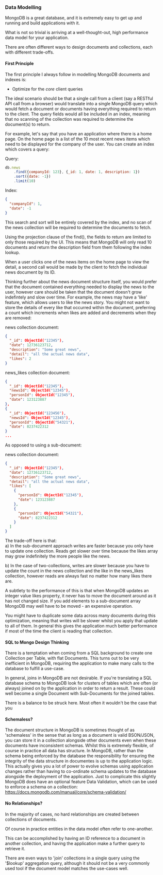 ### Data Modelling

MongoDB is a great database, and it is extremely easy to get up and running and build applications with it.

What is not so trivial is arriving at a well-thought-out, high performance data model for your application.

There are often different ways to design documents and collections, each with different trade-offs.

#### First Principle
The first principle I always follow in modelling MongoDB documents and indexes is:
- Optimize for the _core_ client queries

The ideal scenario should be that a single call from a client (say a RESTful API call from a browser) would translate into a single MongoDB query which would fetch a document or documents having everything required to return to the client. The query fields would all be included in an index, meaning that no scanning of the collection was required to determine the document(s) to return.

For example, let's say that you have an application where there is a home page. On the home page is a list of the 10 most recent news items which need to be displayed for the company of the user. You can create an index which covers a query:

Query:
```javascript
db.news
    .find({companyId: 123}, {_id: 1, date: 1, description: 1})
    .sort({date: -1})
    .limit(10)
```
Index:
```json
{
  "companyId": 1,
  "date": -1
}
```
 
This search and sort will be entirely covered by the index, and no scan of the news collection will be required to determine the documents to fetch.  

Using the projection clause of the find(), the fields to return are limited to only those required by the UI. This means that MongoDB will only read 10 documents and return the description field from them following the index lookup.

When a user clicks one of the news items on the home page to view the detail, a second call would be made by the client to fetch the individual news document by its ID.

Thinking further about the news document structure itself, you would prefer that the document contained everything needed to display the news to the user, however care should be taken that the document doesn't grow indefintely and slow over time. For example, the news may have a 'like' feature, which allows users to like the news story. You might not want to store the details of every like that occurred within the document, preferring a count which increments when likes are added and decrements when they are removed:

news collection document:
```json
{
  "_id": ObjectId("12345"),
  "date": 12736123712,
  "description": "Some great news",
  "detail": "all the actual news data",
  "likes": 2
}
```

news_likes collection document:
```json
{
  "_id": ObjectId("12345"),
  "newsId": ObjectId("12345"),
  "personId": ObjectId("12345"),
  "date": 123123887
},
{
  "_id": ObjectId("123456"),
  "newsId": ObjectId("12345"),
  "personId": ObjectId("54321"),
  "date": 8237422312
}
...
```

As opposed to using a sub-document:

news collection document:
```json
{
  "_id": ObjectId("12345"),
  "date": 12736123712,
  "description": "Some great news",
  "detail": "all the actual news data",
  "likes": [
    {
      "personId": ObjectId("12345"),
      "date": 123123887
    },
    {
      "personId": ObjectId("54321"),
      "date": 8237422312
    }
  ]
}
```

The trade-off here is that:   
a) In the sub-document approach writes are faster because you only have to update one collection.
Reads get slower over time because the likes array may grow indefinitely the more people like the news.  

b) In the case of two-collections, writes are slower because you have to update the count in the news collection and the like in the news_likes collection, however reads are always fast no matter how many likes there are.

A subtlety to the performance of this is that when MongoDB updates an integer value likes property, it never has to move the document around as it has not changed size. If you add elements to a sub-document array MongoDB may well have to be moved - an expensive operation.

You might have to duplicate some data across many documents during this optimization, meaning that writes will be slower whilst you apply that update to all of them. In general this gives the application much better performance if most of the time the client is reading that collection.


#### SQL to Mongo Design Thinking
There is a temptation when coming from a SQL background to create one Collection per Table, with flat Documents. This turns out to be very inefficient in MongoDB, requiring the application to make many calls to the database to fulfill a use-case.

In general, joins in MongoDB are not desirable. If you're translating a SQL database schema to MongoDB look for clusters of tables which are often (or always) joined on by the application in order to return a result. These could well become a single Document with Sub-Documents for the joined tables. 

There is a balance to be struck here. Most often it wouldn't be the case that you 

#### Schemaless?
The document structure in MongoDB is sometimes thought of as 'schemaless' in the sense that as long as a document is valid BSON/JSON, you can store it in a collection alongside other documents even when these documents have inconsistent schemas. Whilst this is extremely flexible, of course in practice all data has structure. In MongoDB, rather than the schema being enforced by the database the responsibility for ensuring the integrity of the data structure in documentes is up to the application logic. This actually gives you a lot of power to evolve schemas using application changes rather than having to co-ordinate schema updates to the database alongside the deployment of the application.
Just to complicate this slightly MongoDB does have an optional feature Data Validation, which can be used to enforce a schema on a collection:
https://docs.mongodb.com/manual/core/schema-validation/

#### No Relationships?
In the majority of cases, no hard relationships are created between collections of documents. 

Of course in practice entities in the data model often refer to one-another.

This can be accomplished by having an ID reference to a document in another collection, and having the application make a further query to retrieve it. 

There are even ways to 'join' collections in a single query using the '$lookup' aggregation query, although it should not be a very commonly used tool if the document model matches the use-cases well.
